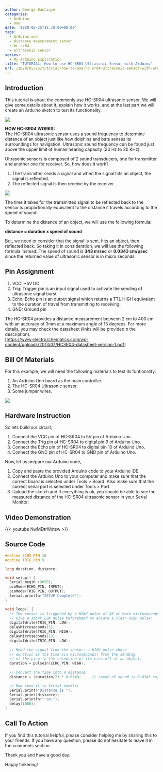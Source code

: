 ```yaml
---
author: George Bantique
categories:
  - Arduino
  - Uno
date: '2020-05-25T12:30:00+08:00'
tags:
  - Arduino uno
  - distance measurement sensor
  - hc-sr04
  - ultrasonic sensor
series:
  - My Arduino Exploration
title: 'TUTORIAL: How to use HC-SR04 Ultrasonic Sensor with Arduino'
url: /2020/05/25/tutorial-how-to-use-hc-sr04-ultrasonic-sensor-with-arduino/
---
```


## **Introduction**

This tutorial is about the commonly use HC-SR04 ultrasonic sensor. We will give some details about it, explain how it works, and at the last part we will create an Arduino sketch to test its functionality.

![](/images/HC-SR04-image.png)

**HOW HC-SR04 WORKS:**  
The HC-SR04 ultrasonic sensor uses a sound frequency to determine distance of an object just like how dolphins and bats senses its surroundings for navigation. Ultrasonic sound frequency can be found just above the upper limit of human hearing capacity (20 Hz to 20 KHz).

Ultrasonic sensors is composed of 2 sound transducers, one for transmitter and another one for receiver. So, how does it work?
1. The transmitter sends a signal and when the signal hits an object, the signal is reflected.
2. The reflected signal is then receive by the receiver.

![](/images/HC-SR04-Illustration.png)

The time it takes for the transmitted signal to be reflected back to the sensor is proportionally equivalent to the distance it travels according to the speed of sound.

To determine the distance of an object, we will use the following formula:

 **distance = duration x speed of sound**

But, we need to consider that the signal is sent, hits an object, then reflected back. So taking it in consideration, we will use the following formula instead:
The speed of sound is **343 m/sec** or **0.0343 cm/µsec** since the returned value of ultrasonic sensor is in micro seconds.

## **Pin Assignment**

1. VCC: +5V DC
2. Trig: Trigger pin is an input signal used to activate the sending of ultrasonic signal burst.
3. Echo: Echo pin is an output signal which returns a TTL HIGH equivalent to the duration of travel from transmitting to receiving.
4. GND: Ground pin

The HC-SR04 provides a distance measurement between 2 cm to 400 cm with an accuracy of 3mm at a maximum angle of 15 degrees. For more details, you may check the datasheet (links will be provided n the description).  
\[<https://www.electroschematics.com/wp-content/uploads/2013/07/HCSR04-datasheet-version-1.pdf>\]

## **Bill Of Materials**

For this example, we will need the following materials to test its funtionality:
1. An Arduino Uno board as the main controller.
2. The HC-SR04 Ultrasonic sensor.
3. Some jumper wires.

![](/images/HC-SR04-CircuitDiagram.png)

## **Hardware Instruction**

So lets build our circuit,
1. Connect the VCC pin of HC-SR04 to 5V pin of Arduino Uno.
2. Connect the Trig pin of HC-SR04 to digital pin 9 of Arduino Uno.
3. Connect the Echo pin of HC-SR04 to digital pin 10 of Arduino Uno.
4. Connect the GND pin of HC-SR04 to GND pin of Arduino Uno.

Now, let us prepare our Arduino code,
1. Copy and paste the provided Arduino code to your Arduino IDE.
2. Connect the Arduino Uno to your computer and make sure that the correct board is selected under Tools &gt; Board. Also make sure that the correct serial port is selected under Tools &gt; Port.
3. Upload the sketch and if everything is ok, you should be able to see the measured distance of the HC-SR04 ultrasonic sensor in your Serial Monitor.

## **Video Demonstration**

{{< youtube NwMDtrWotsw >}}

## **Source Code**

```cpp { lineNos="true" wrap="true" }
#define ECHO_PIN 10
#define TRIG_PIN 9

long duration, distance;

void setup() {
  Serial.begin (9600);
  pinMode(ECHO_PIN, INPUT);
  pinMode(TRIG_PIN, OUTPUT);
  Serial.println("SETUP Complete");
}

void loop() {
  // The sensor is triggered by a HIGH pulse of 10 or more microseconds.
  // Give a short LOW pulse beforehand to ensure a clean HIGH pulse:
  digitalWrite(TRIG_PIN, LOW);
  delayMicroseconds(5);
  digitalWrite(TRIG_PIN, HIGH);
  delayMicroseconds(10);
  digitalWrite(TRIG_PIN, LOW);
 
  // Read the signal from the sensor: a HIGH pulse whose
  // duration is the time (in microseconds) from the sending
  // of the ping to the reception of its echo off of an object.
  duration = pulseIn(ECHO_PIN, HIGH);
 
  // Convert the time into a distance
  distance = (duration/2) * 0.0343;     // speed of sound is 0.0343 cm/us

  // Now send it to Serial monitor
  Serial.print("Distance is ");
  Serial.print(distance);
  Serial.println(" cm.");
  delay(1000);
}

```

## **Call To Action**

If you find this tutorial helpful, please consider helping me by sharing this to your friends. If you have any question, please do not hesitate to leave it in the comments section.

Thank you and have a good day.

Happy tinkering!

